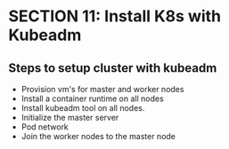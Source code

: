 # SECTION 11: Install K8s with Kubeadm

## Steps to setup cluster with kubeadm
* Provision vm's for master and worker nodes
* Install a container runtime on all nodes
* Install kubeadm tool on all nodes.
* Initialize the master server
* Pod network
* Join the worker nodes to the master node